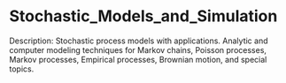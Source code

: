 # Stochastic_Models_and_Simulation

Description:
Stochastic process models with applications. Analytic and computer modeling techniques for Markov chains, Poisson processes, Markov processes, Empirical processes, Brownian motion, and special topics.
